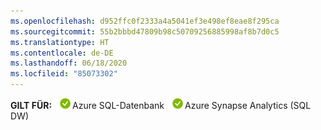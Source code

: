```yaml
---
ms.openlocfilehash: d952ffc0f2333a4a5041ef3e498ef8eae8f295ca
ms.sourcegitcommit: 55b2bbbd47809b98c50709256885998af8b7d0c5
ms.translationtype: HT
ms.contentlocale: de-DE
ms.lasthandoff: 06/18/2020
ms.locfileid: "85073302"
---
```

<Token>**GILT FÜR:** ![Ja](../media/applies-to/yes.png)Azure SQL-Datenbank ![Nein](../media/applies-to/yes.png)Azure Synapse Analytics (SQL DW) </Token>

